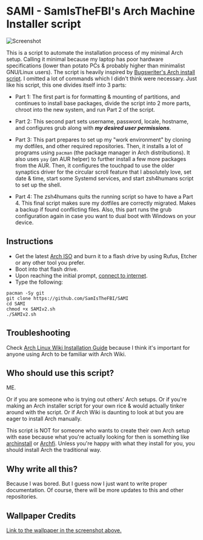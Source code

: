 # SAMI - SamIsTheFBI's Arch Machine Installer script

![Screenshot](https://user-images.githubusercontent.com/70562711/173168308-aa33e90d-bf1a-4031-b462-553ca70d3d10.png)

This is a script to automate the installation process of my minimal Arch setup. Calling it minimal because my laptop has poor hardware specifications (lower than potato PCs & probably higher than minimalist GNU/Linux users). The script is heavily inspired by [Bugswriter's Arch install script](https://github.com/Bugswriter/arch-linux-magic). I omitted a lot of commands which I didn't think were necessary. Just like his script, this one divides itself into 3 parts:

- Part 1: The first part is for formatting & mounting of partitions, and continues to install base packages, divide the script into 2 more parts, chroot into the new system, and run Part 2 of the script.

- Part 2: This second part sets username, password, locale, hostname, and configures grub along with ***my desired user permissions***.

- Part 3: This part prepares to set up my "work environment" by cloning my dotfiles, and other required repositories. Then, it installs a lot of programs using `pacman` (the package manager in Arch distributions). It also uses `yay` (an AUR helper) to further install a few more packages from the AUR. Then, it configures the touchpad to use the older synaptics driver for the circular scroll feature that I absolutely love, set date & time, start some Systemd services, and start zsh4humans script to set up the shell.

- Part 4: The zsh4humans quits the running script so have to have a Part 4. This final script makes sure my dotfiles are correctly migrated. Makes a backup if found conflicting files. Also, this part runs the grub configuration again in case you want to dual boot with Windows on your device.

## Instructions

- Get the latest [Arch ISO](https://archlinux.org/download/) and burn it to a flash drive by using Rufus, Etcher or any other tool you prefer.
- Boot into that flash drive.
- Upon reaching the initial prompt, [connect to internet](https://wiki.archlinux.org/title/installation_guide#Connect_to_the_internet).
- Type the following:

```
pacman -Sy git
git clone https://github.com/SamIsTheFBI/SAMI
cd SAMI
chmod +x SAMIv2.sh
./SAMIv2.sh
```

## Troubleshooting

Check [Arch Linux Wiki Installation Guide](https://wiki.archlinux.org/title/installation_guide) because I think it's important for anyone using Arch to be familiar with Arch Wiki. 

## Who should use this script?

ME.

Or if you are someone who is trying out others' Arch setups. Or if you're making an Arch installer script for your own rice & would actually tinker around with the script. Or if Arch Wiki is daunting to look at but you are eager to install Arch manually.

This script is NOT for someone who wants to create their own Arch setup with ease because what you're actually looking for then is something like [archinstall](https://man.archlinux.org/man/extra/archinstall/archinstall.1.en) or [Archfi](https://github.com/MatMoul/archfi). Unless you're happy with what they install for you, you should install Arch the traditional way.

## Why write all this?

Because I was bored. But I guess now I just want to write proper documentation. Of course, there will be more updates to this and other repositories.

## Wallpaper Credits

[Link to the wallpaper in the screenshot above.](https://nordthemewallpapers.com/Backgrounds/16-9/All/img/3mcg97oyotu61.jpg)
